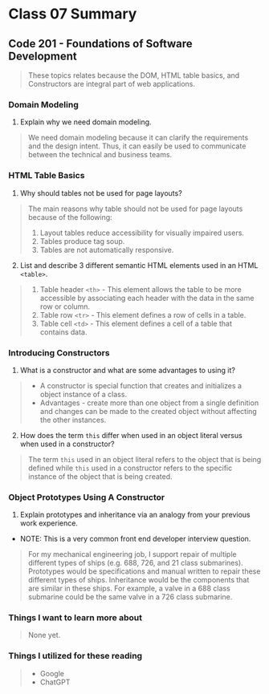 # Class 07 Summary
## Code 201 - Foundations of Software Development

> These topics relates because the DOM, HTML table basics, and Constructors are integral part of web applications.

### Domain Modeling
1. Explain why we need domain modeling.
  > We need domain modeling because it can clarify the requirements and the design intent. Thus, it can easily be used to communicate between the technical and business teams.

### HTML Table Basics
1. Why should tables not be used for page layouts?
  > The main reasons why table should not be used for page layouts because of the following:
  > 1. Layout tables reduce accessibility for visually impaired users.
  > 2. Tables produce tag soup.
  > 3. Tables are not automatically responsive.
2. List and describe 3 different semantic HTML elements used in an HTML `<table>`.
  > 1. Table header `<th>` - This element allows the table to be more accessible by associating each header with the data in the same row or column.
  > 2. Table row `<tr>` - This element defines a row of cells in a table.
  > 3. Table cell `<td>` - This element defines a cell of a table that contains data.

### Introducing Constructors
1. What is a constructor and what are some advantages to using it?
  > * A constructor is special function that creates and initializes a object instance of a class.
  > * Advantages - create more than one object from a single definition and changes can be made to the created object without affecting the other instances.
2. How does the term `this` differ when used in an object literal versus when used in a constructor?
  > The term `this` used in an object literal refers to the object that is being defined while `this` used in a constructor refers to the specific instance of the object that is being created.

### Object Prototypes Using A Constructor
1. Explain prototypes and inheritance via an analogy from your previous work experience.
  * NOTE: This is a very common front end developer interview question.
  > For my mechanical engineering job, I support repair of multiple different types of ships (e.g. 688, 726, and 21 class submarines). Prototypes would be specifications and manual written to repair these different types of ships. Inheritance would be the components that are similar in these ships. For example, a valve in a 688 class submarine could be the same valve in a 726 class submarine.

### Things I want to learn more about
  > None yet.

### Things I utilized for these reading
  > * Google
  > * ChatGPT

